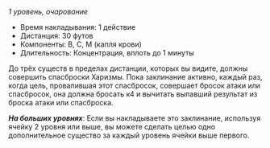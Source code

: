 *1 уровень, очарование*

- Время накладывания: 1 действие
- Дистанция: 30 футов
- Компоненты: В, С, М (капля крови)
- Длительность: Концентрация, вплоть до 1 минуты

До трёх существ в пределах дистанции, которых вы видите, должны совершить спасброски Харизмы. Пока заклинание активно, каждый раз, когда цель, провалившая этот спасбросок, совершает бросок атаки или спасбросок, она должна бросать к4 и вычитать выпавший результат из броска атаки или спасброска. 

***На больших уровнях***: Если вы накладываете это заклинание, используя ячейку 2 уровня или выше, вы можете сделать целью одно дополнительное существо за каждый уровень ячейки выше первого.